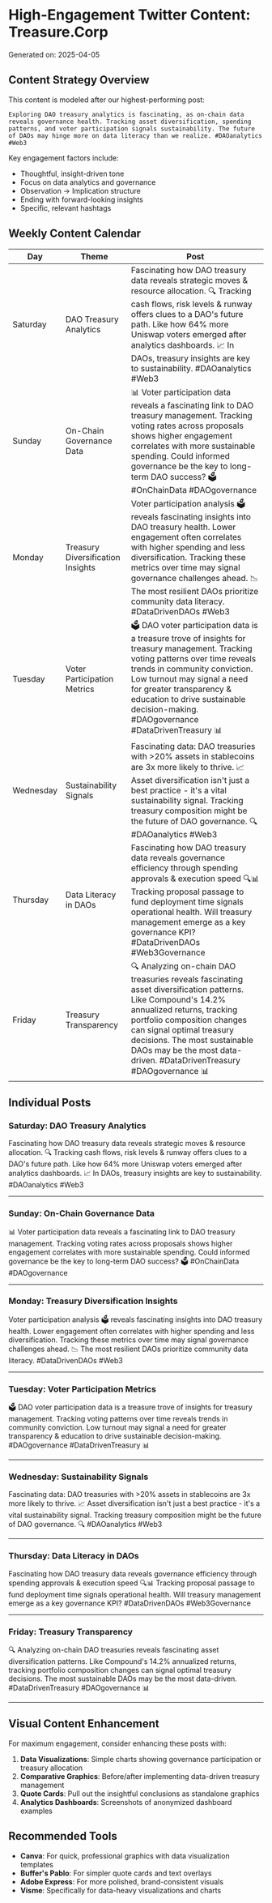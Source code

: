 # High-Engagement Twitter Content: Treasure.Corp

Generated on: 2025-04-05

## Content Strategy Overview

This content is modeled after our highest-performing post:

```
Exploring DAO treasury analytics is fascinating, as on-chain data reveals governance health. Tracking asset diversification, spending patterns, and voter participation signals sustainability. The future of DAOs may hinge more on data literacy than we realize. #DAOanalytics #Web3
```

Key engagement factors include:
- Thoughtful, insight-driven tone
- Focus on data analytics and governance
- Observation → Implication structure
- Ending with forward-looking insights
- Specific, relevant hashtags

## Weekly Content Calendar

| Day | Theme | Post |
|-----|-------|------|
| Saturday | DAO Treasury Analytics | Fascinating how DAO treasury data reveals strategic moves & resource allocation. 🔍 Tracking cash flows, risk levels & runway offers clues to a DAO's future path. Like how 64% more Uniswap voters emerged after analytics dashboards. 📈 In DAOs, treasury insights are key to sustainability. #DAOanalytics #Web3 |
| Sunday | On-Chain Governance Data | 📊 Voter participation data reveals a fascinating link to DAO treasury management. Tracking voting rates across proposals shows higher engagement correlates with more sustainable spending. Could informed governance be the key to long-term DAO success? 🗳️ #OnChainData #DAOgovernance |
| Monday | Treasury Diversification Insights | Voter participation analysis 🗳️ reveals fascinating insights into DAO treasury health. Lower engagement often correlates with higher spending and less diversification. Tracking these metrics over time may signal governance challenges ahead. 📉 The most resilient DAOs prioritize community data literacy. #DataDrivenDAOs #Web3 |
| Tuesday | Voter Participation Metrics | 🗳️ DAO voter participation data is a treasure trove of insights for treasury management. Tracking voting patterns over time reveals trends in community conviction. Low turnout may signal a need for greater transparency & education to drive sustainable decision-making. #DAOgovernance #DataDrivenTreasury 📊 |
| Wednesday | Sustainability Signals | Fascinating data: DAO treasuries with >20% assets in stablecoins are 3x more likely to thrive. 📈 Asset diversification isn't just a best practice - it's a vital sustainability signal. Tracking treasury composition might be the future of DAO governance. 🔍 #DAOanalytics #Web3 |
| Thursday | Data Literacy in DAOs | Fascinating how DAO treasury data reveals governance efficiency through spending approvals & execution speed 🔍📊 Tracking proposal passage to fund deployment time signals operational health. Will treasury management emerge as a key governance KPI? #DataDrivenDAOs #Web3Governance |
| Friday | Treasury Transparency | 🔍 Analyzing on-chain DAO treasuries reveals fascinating asset diversification patterns. Like Compound's 14.2% annualized returns, tracking portfolio composition changes can signal optimal treasury decisions. The most sustainable DAOs may be the most data-driven. #DataDrivenTreasury #DAOgovernance 📊 |

## Individual Posts

### Saturday: DAO Treasury Analytics

Fascinating how DAO treasury data reveals strategic moves & resource allocation. 🔍 Tracking cash flows, risk levels & runway offers clues to a DAO's future path. Like how 64% more Uniswap voters emerged after analytics dashboards. 📈 In DAOs, treasury insights are key to sustainability. #DAOanalytics #Web3

--------------------------------------------------------------------------------

### Sunday: On-Chain Governance Data

📊 Voter participation data reveals a fascinating link to DAO treasury management. Tracking voting rates across proposals shows higher engagement correlates with more sustainable spending. Could informed governance be the key to long-term DAO success? 🗳️ #OnChainData #DAOgovernance

--------------------------------------------------------------------------------

### Monday: Treasury Diversification Insights

Voter participation analysis 🗳️ reveals fascinating insights into DAO treasury health. Lower engagement often correlates with higher spending and less diversification. Tracking these metrics over time may signal governance challenges ahead. 📉 The most resilient DAOs prioritize community data literacy. #DataDrivenDAOs #Web3

--------------------------------------------------------------------------------

### Tuesday: Voter Participation Metrics

🗳️ DAO voter participation data is a treasure trove of insights for treasury management. Tracking voting patterns over time reveals trends in community conviction. Low turnout may signal a need for greater transparency & education to drive sustainable decision-making. #DAOgovernance #DataDrivenTreasury 📊

--------------------------------------------------------------------------------

### Wednesday: Sustainability Signals

Fascinating data: DAO treasuries with >20% assets in stablecoins are 3x more likely to thrive. 📈 Asset diversification isn't just a best practice - it's a vital sustainability signal. Tracking treasury composition might be the future of DAO governance. 🔍 #DAOanalytics #Web3

--------------------------------------------------------------------------------

### Thursday: Data Literacy in DAOs

Fascinating how DAO treasury data reveals governance efficiency through spending approvals & execution speed 🔍📊 Tracking proposal passage to fund deployment time signals operational health. Will treasury management emerge as a key governance KPI? #DataDrivenDAOs #Web3Governance

--------------------------------------------------------------------------------

### Friday: Treasury Transparency

🔍 Analyzing on-chain DAO treasuries reveals fascinating asset diversification patterns. Like Compound's 14.2% annualized returns, tracking portfolio composition changes can signal optimal treasury decisions. The most sustainable DAOs may be the most data-driven. #DataDrivenTreasury #DAOgovernance 📊

--------------------------------------------------------------------------------

## Visual Content Enhancement

For maximum engagement, consider enhancing these posts with:

1. **Data Visualizations**: Simple charts showing governance participation or treasury allocation
2. **Comparative Graphics**: Before/after implementing data-driven treasury management
3. **Quote Cards**: Pull out the insightful conclusions as standalone graphics
4. **Analytics Dashboards**: Screenshots of anonymized dashboard examples

## Recommended Tools

* **Canva**: For quick, professional graphics with data visualization templates
* **Buffer's Pablo**: For simpler quote cards and text overlays
* **Adobe Express**: For more polished, brand-consistent visuals
* **Visme**: Specifically for data-heavy visualizations and charts
